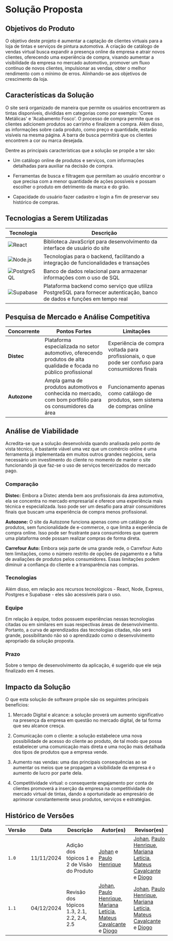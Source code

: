 # **Solução Proposta**

## Objetivos do Produto

O objetivo deste projeto é aumentar a captação de clientes virtuais para a loja de tintas e serviços de pintura automotiva. A criação de catálogo de vendas virtual busca expandir a presença online da empresa e atrair novos clientes, oferecendo uma experiência de compra, visando aumentar a visibilidade da empresa no mercado automotivo, promover um fluxo contínuo de novos clientes, impulsionar as vendas, obter o melhor rendimento com o mínimo de erros. Alinhando-se aos objetivos de crescimento da loja.

## Características da Solução

O site será organizado de maneira que permite os usuários encontrarem as tintas disponíveis, divididas em categorias como por exemplo: 'Cores Metálicas' e 'Acabamento Fosco'. O processo de compra permite que os clientes adicionem produtos ao carrinho e finalizem a compra. Além disso, as informações sobre cada produto, como preço e quantidade, estarão visíveis na mesma página. A barra de busca permitirá que os clientes encontrem a cor ou marca desejada.

Dentre as principais características que a solução se propõe a ter são:

- Um catálogo online de produtos e serviços, com informações detalhadas para auxiliar na decisão de compra.
    
- Ferramentas de busca e filtragem que permitam ao usuário encontrar o que precisa com a menor quantidade de ações possíveis e possam escolher o produto em detrimento da marca e do grão.

- Capacidade do usuário fazer cadastro e login a fim de preservar seu histórico de compras.



## Tecnologias a Serem Utilizadas


| Tecnologia                                                                                                               | Descrição                                                                                                                 |
| ------------------------------------------------------------------------------------------------------------------------ | ------------------------------------------------------------------------------------------------------------------------- |
| ![React](https://img.shields.io/badge/React-%2320232a.svg?style=flat&logo=react&logoColor=%2361DAFB)                     | Biblioteca JavaScript para desenvolvimento da interface de usuário do site                                                |
| ![Node.js](https://img.shields.io/badge/Node.js-%23339933.svg?style=flat&logo=node.js&logoColor=%23ffffff)               | Tecnologias para o backend, facilitando a integração de funcionalidades e transações                                      |
| ![PostgreSQL](https://img.shields.io/badge/PostgreSQL-%23316192.svg?style=flat&logo=postgresql&logoColor=%23ffffff)      | Banco de dados relacional para armazenar informações com o uso de SQL                                                     |
| ![Supabase](https://img.shields.io/badge/Supabase-%234A7BEE.svg?style=flat&logo=supabase&logoColor=%23ffffff)            | Plataforma backend como serviço que utiliza PostgreSQL para fornecer autenticação, banco de dados e funções em tempo real |

## Pesquisa de Mercado e Análise Competitiva

|Concorrente|Pontos Fortes|Limitações|
|---|---|---|
|**Distec**|Plataforma especializada no setor automotivo, oferecendo produtos de alta qualidade e focada no público profissional|Experiência de compra voltada para profissionais, o que pode ser confuso para consumidores finais|
|**Autozone**|Ampla gama de produtos automotivos e conhecida no mercado, com bom portfólio para os consumidores da área|Funcionamento apenas como catálogo de produtos, sem sistema de compras online|

## Análise de Viabilidade

Acredita-se que a solução desenvolvida quando analisada pelo ponto de vista técnico, é bastante viável uma vez que um comércio online é uma ferramenta já implementada em muitos outros grandes negócios, seria necessário um investimento do cliente no momento de manter o site funcionando já que faz-se o uso de serviços terceirizados do mercado pago.

### Comparação

**Distec:** Embora a Distec atenda bem aos profissionais da área automotiva, ela se concentra no mercado empresarial e oferece uma experiência mais técnica e especializada. Isso pode ser um desafio para atrair consumidores finais que buscam uma experiência de compra menos profissional.

**Autozone:** O site da Autozone funciona apenas como um catálogo de produtos, sem funcionalidade de e-commerce, o que limita a experiência de compra online. Isso pode ser frustrante para consumidores que querem uma plataforma onde possam realizar compras de forma direta.

**Carrefour Auto:** Embora seja parte de uma grande rede, o Carrefour Auto tem limitações, como o número restrito de opções de pagamento e a falta de avaliações de produtos pelos consumidores. Essas limitações podem diminuir a confiança do cliente e a transparência nas compras.

### Tecnologias

Além disso, em relação aos recursos tecnológicos - React, Node, Express, Postgres e Supabase - eles são acessíveis para o uso.

### Equipe

Em relação à equipe, todos possuem experiências nessas tecnologias citadas ou em similares em suas respectivas áreas de desenvolvimento. Portanto, a curva de aprendizados das tecnologias citadas, não será grande, possibilitando não só o aprendizado como o desenvolvimento apropriado da solução proposta.

### Prazo

Sobre o tempo de desenvolvimento da aplicação, é sugerido que ele seja finalizado em 4 meses.

## Impacto da Solução

O que esta solução de software propõe são os seguintes principais benefícios:

1. Mercado Digital e alcance: a solução proverá um aumento significativo na presença da empresa em questão no mercado digital, de tal forma que seu alcance cresça.
    
2. Comunicação com o cliente: a solução estabelece uma nova possibilidade de acesso do cliente ao produto, de tal modo que possa estabelecer uma comunicação mais direta e uma noção mais detalhada dos tipos de produtos que a empresa vende.
    
3. Aumento nas vendas: uma das principais consequências ao se aumentar os meios que se propagam a visibilidade da empresa é o aumento de lucro por parte dela.
    
4. Competitividade virtual: o consequente engajamento por conta de clientes promoverá a inserção da empresa na competitividade do mercado virtual de tintas, dando a oportunidade ao empresário de aprimorar constantemente seus produtos, serviços e estratégias.
    

## Histórico de Versões

| Versão | Data       | Descrição                                    | Autor(es)                                                                                 | Revisor(es)                                                                                                                                                                                                                                  |
| ------ | ---------- | -------------------------------------------- | ----------------------------------------------------------------------------------------- | -------------------------------------------------------------------------------------------------------------------------------------------------------------------------------------------------------------------------------------------- |
| `1.0`  | 11/11/2024 | Adição dos tópicos 1 e 2 de Visão do Produto | [Johan](https://github.com/johan-rocha) e [Paulo Henrique](https://github.com/Nanashii76) | [Johan](https://github.com/johan-rocha), [Paulo Henrique](https://github.com/Nanashii76), [Mariana Letícia](https://github.com/Marianannn), [Mateus Cavalcante](https://github.com/mateuscavati) e [Diogo](https://github.com/Diogo-Barboza) |
| `1.1`  | 04/12/2024 | Revisão dos tópicos 1.3, 2.1, 2.2, 2.4, 2.5 | [Johan](https://github.com/johan-rocha), [Paulo Henrique](https://github.com/Nanashii76), [Mariana Letícia](https://github.com/Marianannn), [Mateus Cavalcante](https://github.com/mateuscavati) e [Diogo](https://github.com/Diogo-Barboza) | [Johan](https://github.com/johan-rocha), [Paulo Henrique](https://github.com/Nanashii76), [Mariana Letícia](https://github.com/Marianannn), [Mateus Cavalcante](https://github.com/mateuscavati) e [Diogo](https://github.com/Diogo-Barboza) |
